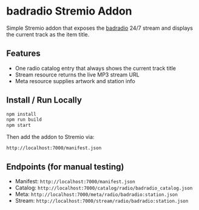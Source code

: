# badradio Stremio Addon

Simple Stremio addon that exposes the [badradio](https://badradio.nz) 24/7 stream and displays the current track as the item title.

## Features

- One radio catalog entry that always shows the current track title
- Stream resource returns the live MP3 stream URL
- Meta resource supplies artwork and station info

## Install / Run Locally

```bash
npm install
npm run build
npm start
```

Then add the addon to Stremio via:

```
http://localhost:7000/manifest.json
```

## Endpoints (for manual testing)

- Manifest: `http://localhost:7000/manifest.json`
- Catalog: `http://localhost:7000/catalog/radio/badradio_catalog.json`
- Meta: `http://localhost:7000/meta/radio/badradio:station.json`
- Stream: `http://localhost:7000/stream/radio/badradio:station.json`

